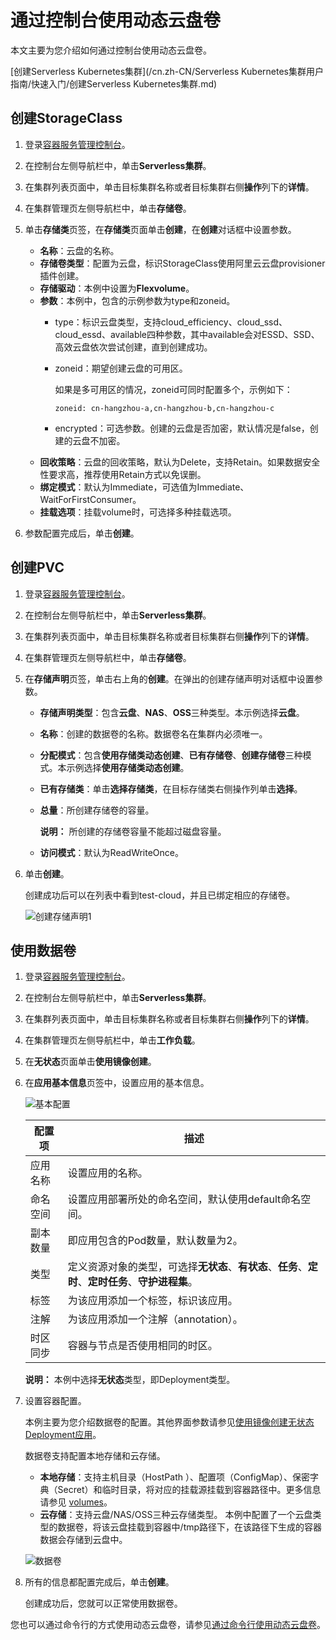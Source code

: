 # 通过控制台使用动态云盘卷

本文主要为您介绍如何通过控制台使用动态云盘卷。

[创建Serverless Kubernetes集群](/cn.zh-CN/Serverless Kubernetes集群用户指南/快速入门/创建Serverless Kubernetes集群.md)

## 创建StorageClass

1.  登录[容器服务管理控制台](https://cs.console.aliyun.com)。

2.  在控制台左侧导航栏中，单击**Serverless集群**。

3.  在集群列表页面中，单击目标集群名称或者目标集群右侧**操作**列下的**详情**。

4.  在集群管理页左侧导航栏中，单击**存储卷**。

5.  单击**存储类**页签，在**存储类**页面单击**创建**，在**创建**对话框中设置参数。

    -   **名称**：云盘的名称。
    -   **存储卷类型**：配置为云盘，标识StorageClass使用阿里云云盘provisioner插件创建。
    -   **存储驱动**：本例中设置为**Flexvolume**。
    -   **参数**：本例中，包含的示例参数为type和zoneid。
        -   type：标识云盘类型，支持cloud\_efficiency、cloud\_ssd、cloud\_essd、available四种参数，其中available会对ESSD、SSD、高效云盘依次尝试创建，直到创建成功。
        -   zoneid：期望创建云盘的可用区。

            如果是多可用区的情况，zoneid可同时配置多个，示例如下：

            ```
            zoneid: cn-hangzhou-a,cn-hangzhou-b,cn-hangzhou-c
            ```

        -   encrypted：可选参数。创建的云盘是否加密，默认情况是false，创建的云盘不加密。
    -   **回收策略**：云盘的回收策略，默认为Delete，支持Retain。如果数据安全性要求高，推荐使用Retain方式以免误删。
    -   **绑定模式**：默认为Immediate，可选值为Immediate、WaitForFirstConsumer。
    -   **挂载选项**：挂载volume时，可选择多种挂载选项。
6.  参数配置完成后，单击**创建**。


## 创建PVC

1.  登录[容器服务管理控制台](https://cs.console.aliyun.com)。

2.  在控制台左侧导航栏中，单击**Serverless集群**。

3.  在集群列表页面中，单击目标集群名称或者目标集群右侧**操作**列下的**详情**。

4.  在集群管理页左侧导航栏中，单击**存储卷**。

5.  在**存储声明**页签，单击右上角的**创建**。在弹出的创建存储声明对话框中设置参数。

    -   **存储声明类型**：包含**云盘**、**NAS**、**OSS**三种类型。本示例选择**云盘**。
    -   **名称**：创建的数据卷的名称。数据卷名在集群内必须唯一。
    -   **分配模式**：包含**使用存储类动态创建**、**已有存储卷**、**创建存储卷**三种模式。本示例选择**使用存储类动态创建**。
    -   **已有存储类**：单击**选择存储类**，在目标存储类右侧操作列单击**选择**。
    -   **总量**：所创建存储卷的容量。

        **说明：** 所创建的存储卷容量不能超过磁盘容量。

    -   **访问模式**：默认为ReadWriteOnce。
6.  单击**创建**。

    创建成功后可以在列表中看到test-cloud，并且已绑定相应的存储卷。

    ![创建存储声明1](https://static-aliyun-doc.oss-accelerate.aliyuncs.com/assets/img/zh-CN/6585659951/p99109.png)


## 使用数据卷

1.  登录[容器服务管理控制台](https://cs.console.aliyun.com)。

2.  在控制台左侧导航栏中，单击**Serverless集群**。

3.  在集群列表页面中，单击目标集群名称或者目标集群右侧**操作**列下的**详情**。

4.  在集群管理页左侧导航栏中，单击**工作负载**。

5.  在**无状态**页面单击**使用镜像创建**。

6.  在**应用基本信息**页签中，设置应用的基本信息。

    ![基本配置](https://static-aliyun-doc.oss-accelerate.aliyuncs.com/assets/img/zh-CN/0885659951/p10973.png)

    |配置项|描述|
    |---|--|
    |应用名称|设置应用的名称。|
    |命名空间|设置应用部署所处的命名空间，默认使用default命名空间。|
    |副本数量|即应用包含的Pod数量，默认数量为2。|
    |类型|定义资源对象的类型，可选择**无状态**、**有状态**、**任务**、**定时**、**定时任务**、**守护进程集**。|
    |标签|为该应用添加一个标签，标识该应用。|
    |注解|为该应用添加一个注解（annotation）。|
    |时区同步|容器与节点是否使用相同的时区。|

    **说明：** 本例中选择**无状态**类型，即Deployment类型。

7.  设置容器配置。

    本例主要为您介绍数据卷的配置。其他界面参数请参见[使用镜像创建无状态Deployment应用](/cn.zh-CN/Kubernetes集群用户指南/应用管理/使用镜像创建无状态Deployment应用.md)。

    数据卷支持配置本地存储和云存储。

    -   **本地存储**：支持主机目录（HostPath ）、配置项（ConfigMap）、保密字典（Secret）和临时目录，将对应的挂载源挂载到容器路径中。更多信息请参见 [volumes](https://kubernetes.io/docs/concepts/storage/volumes/?spm=0.0.0.0.8VJbrE)。
    -   **云存储**：支持云盘/NAS/OSS三种云存储类型。
    本例中配置了一个云盘类型的数据卷，将该云盘挂载到容器中/tmp路径下，在该路径下生成的容器数据会存储到云盘中。

    ![数据卷](https://static-aliyun-doc.oss-accelerate.aliyuncs.com/assets/img/zh-CN/6785659951/p59980.jpg)

8.  所有的信息都配置完成后，单击**创建**。

    创建成功后，您就可以正常使用数据卷。


您也可以通过命令行的方式使用动态云盘卷，请参见[通过命令行使用动态云盘卷](/cn.zh-CN/Kubernetes集群用户指南/存储管理-Flexvolume/云盘存储卷/通过命令行使用动态云盘卷.md)。

